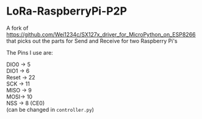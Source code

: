 # LoRa-RaspberryPi-P2P
A fork of https://github.com/Wei1234c/SX127x_driver_for_MicroPython_on_ESP8266 that picks out the parts for Send and Receive for two Raspberry Pi's

The Pins I use are:

DIO0 -> 5\
DIO1 -> 6\
Reset -> 22\
SCK -> 11\
MISO -> 9\
MOSI-> 10\
NSS -> 8 (CE0)\
(can be changed in `controller.py`)
